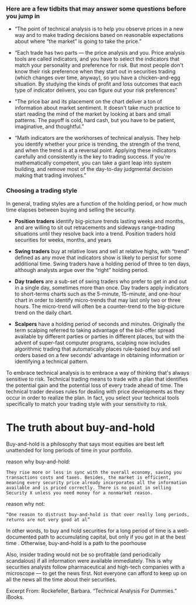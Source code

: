 ### Here are a few tidbits that may answer some questions before you jump in

* “The point of technical analysis is to help you observe prices in a new way and to make trading decisions based on reasonable expectations about where “the market” is going to take the price.”

* “Each trade has two parts — the price analysis and you. Price analysis tools are called indicators, and you have to select the indicators that match your personality and preference for risk. But most people don't know their risk preference when they start out in securities trading (which changes over time, anyway), so you have a chicken-and-egg situation. By studying the kinds of profit and loss outcomes that each type of indicator delivers, you can figure out your risk preferences”

* “The price bar and its placement on the chart deliver a ton of information about market sentiment. It doesn't take much practice to start reading the mind of the market by looking at bars and small patterns. The payoff is cold, hard cash, but you have to be patient, imaginative, and thoughtful.”
* “Math indicators are the workhorses of technical analysis. They help you identify whether your price is trending, the strength of the trend, and when the trend is at a reversal point. Applying these indicators carefully and consistently is the key to trading success. If you're mathematically competent, you can take a giant leap into system building, and remove most of the day-to-day judgmental decision making that trading involves.”

### Choosing a trading style
In general, trading styles are a function of the holding period, or how much time elapses between buying and selling the security.

* **Position traders** identify big-picture trends lasting weeks and months, and are willing to sit out retracements and sideways range-trading situations until they resolve back into a trend. Position traders hold securities for weeks, months, and years

* **Swing traders** buy at relative lows and sell at relative highs, with “trend” defined as any move that indicators show is likely to persist for some additional time. Swing traders have a holding period of three to ten days, although analysts argue over the “right” holding period.

* **Day traders** are a sub-set of swing traders who prefer to get in and out in a single day, sometimes more than once. Day traders apply indicators to short-terms charts such as the 5-minute, 15-minute, and one-hour chart in order to identify micro-trends that may last only two or three hours. The micro-trend will often be a counter-trend to the big-picture trend on the daily chart.

* **Scalpers** have a holding period of seconds and minutes. Originally the term scalping referred to taking advantage of the bid-offer spread available by different parties or parties in different places, but with the advent of super-fast computer programs, scalping now includes algorithmic trading that automatically places rule-based buy and sell orders based on a few seconds’ advantage in obtaining information or identifying a technical pattern.

To embrace technical analysis is to embrace a way of thinking that's always sensitive to risk. Technical trading means to trade with a plan that identifies the potential gain and the potential loss of every trade ahead of time. The technical trader devises rules for dealing with price developments as they occur in order to realize the plan. In fact, you select your technical tools specifically to match your trading style with your sensitivity to risk.


# The truth about buy-and-hold
Buy-and-hold is a philosophy that says most equities are best left unattended for long periods of time in your portfolio. 

reason why buy-and-hold:

    They rise more or less in sync with the overall economy, saving you transactions costs and taxes. Besides, the market is efficient, meaning every security price already incorporates all the information available and is priced correctly. There is no point in selling Security X unless you need money for a nonmarket reason.

reason why not:

    “One reason to distrust buy-and-hold is that over really long periods, returns are not very good at al”

In other words, to buy and hold securities for a long period of time is a well-documented path to accumulating capital, but only if you got in at the best time . Otherwise, buy-and-hold is a path to the poorhouse

Also, insider trading would not be so profitable (and periodically scandalous) if all information were available immediately. This is why securities analysts follow pharmaceutical and high-tech companies with a microscope — to get the news first. Not everyone can afford to keep up on all the news all the time about their securities.

Excerpt From: Rockefeller, Barbara. “Technical Analysis For Dummies.” iBooks. 